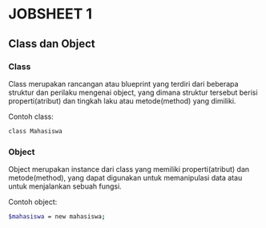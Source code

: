 # JOBSHEET 1
## Class dan Object
###  Class

Class merupakan rancangan atau blueprint yang terdiri dari beberapa struktur dan perilaku mengenai object, yang dimana struktur tersebut berisi properti(atribut) dan tingkah laku atau metode(method) yang dimiliki.

Contoh class:
```sh
class Mahasiswa
```

### Object

Object merupakan instance dari class yang memiliki properti(atribut) dan metode(method), yang dapat digunakan untuk memanipulasi data atau untuk menjalankan sebuah fungsi.

Contoh object:
```sh
$mahasiswa = new mahasiswa;
```

